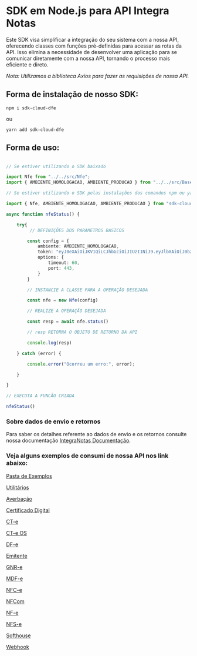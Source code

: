 # SDK em Node.js para API Integra Notas

Este SDK visa simplificar a integração do seu sistema com a nossa API, oferecendo classes com funções pré-definidas para acessar as rotas da API. Isso elimina a necessidade de desenvolver uma aplicação para se comunicar diretamente com a nossa API, tornando o processo mais eficiente e direto.

*Nota: Utilizamos a biblioteca Axios para fazer as requisições de nossa API.*

## Forma de instalação de nosso SDK:

```
npm i sdk-cloud-dfe
```
ou
```
yarn add sdk-cloud-dfe
```

## Forma de uso:

```ts

// Se estiver utilizando o SDK baixado

import Nfe from "../../src/Nfe";
import { AMBIENTE_HOMOLOGACAO, AMBIENTE_PRODUCAO } from "../../src/Base";

// Se estiver utilizando o SDK pelas instalações dos comandos npm ou yarn

import { Nfe, AMBIENTE_HOMOLOGACAO, AMBIENTE_PRODUCAO } from "sdk-cloud-dfe/dist";

async function nfeStatus() {

    try{
         // DEFINIÇÕES DOS PARAMETROS BASICOS

        const config = {
            ambiente: AMBIENTE_HOMOLOGACAO,
            token: "eyJ0eXAiOiJKV1QiLCJhbGciOiJIUzI1NiJ9.eyJlbXAiOiJ0b2tlbl9leGVtcGxvIiwidXNyIjoidGsiLCJ0cCI6InRrIn0.Tva_viCMCeG3nkRYmi_RcJ6BtSzui60kdzIsuq5X-sQ",
            options: {
                timeout: 60,
                port: 443,
            }
        }

        // INSTANCIE A CLASSE PARA A OPERAÇÃO DESEJADA

        const nfe = new Nfe(config)

        // REALIZE A OPERAÇÃO DESEJADA

        const resp = await nfe.status()

        // resp RETORNA O OBJETO DE RETORNO DA API

        console.log(resp)

    } catch (error) {

        console.error("Ocorreu um erro:", error);

    }

}

// EXECUTA A FUNCÃO CRIADA

nfeStatus()
```

### Sobre dados de envio e retornos

Para saber os detalhes referente ao dados de envio e os retornos consulte nossa documentação [IntegraNotas Documentação](https://integranotas.com.br/doc).

### Veja alguns exemplos de consumi de nossa API nos link abaixo:

[Pasta de Exemplos](https://github.com/cloud-dfe/sdk-nodejs/tree/master/examples)

[Utilitários](https://github.com/cloud-dfe/sdk-nodejs/tree/master/examples/utils)

[Averbação](https://github.com/cloud-dfe/sdk-nodejs/tree/master/examples/averbacao)

[Certificado Digital](https://github.com/cloud-dfe/sdk-nodejs/tree/master/examples/certificado)

[CT-e](https://github.com/cloud-dfe/sdk-nodejs/tree/master/examples/cte)

[CT-e OS](https://github.com/cloud-dfe/sdk-nodejs/tree/master/examples/cteos)

[DF-e](https://github.com/cloud-dfe/sdk-nodejs/tree/master/examples/dfe)

[Emitente](https://github.com/cloud-dfe/sdk-nodejs/tree/master/examples/emitente)

[GNR-e](https://github.com/cloud-dfe/sdk-nodejs/tree/master/examples/gnre)

[MDF-e](https://github.com/cloud-dfe/sdk-nodejs/tree/master/examples/mdfe)

[NFC-e](https://github.com/cloud-dfe/sdk-nodejs/tree/master/examples/nfce)

[NFCom](https://github.com/cloud-dfe/sdk-nodejs/tree/master/examples/nfcom)

[NF-e](https://github.com/cloud-dfe/sdk-nodejs/tree/master/examples/nfe)

[NFS-e](https://github.com/cloud-dfe/sdk-nodejs/tree/master/examples/nfse)

[Softhouse](https://github.com/cloud-dfe/sdk-nodejs/tree/master/examples/softhouse)

[Webhook](https://github.com/cloud-dfe/sdk-nodejs/tree/master/examples/webhook)